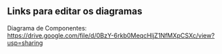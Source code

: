 ## Links para editar os diagramas ##

Diagrama de Componentes:  
https://drive.google.com/file/d/0BzY-6rkb0MeqcHljZ1NfMXpCSXc/view?usp=sharing

